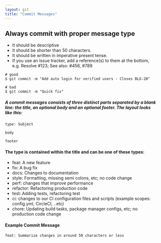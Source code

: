 ```yaml
---
layout: git
title: "Commit Messages"
---
```


## Always commit with proper message type

- It should be descriptive 
- It should be shorter than 50 characters.
- It should be written in imperative present tense.
- If you use an issue tracker, add a reference(s) to them at the bottom, e.g. Resolve #123; See also: #456, #789

```
# good
$ git commit -m "Add auto login for verified users - Closes BLG-20"

# bad
$ git commit -m "Quick fix"
```

##### A commit messages consists of three distinct parts separated by a blank line: the title, an optional body and an optional footer. The layout looks like this:

```
type: Subject

body

footer
```

#### The type is contained within the title and can be one of these types:

- feat: A new feature
- fix: A bug fix
- docs: Changes to documentation
- style: Formatting, missing semi colons, etc; no code change
- perf: changes that improve performance
- refactor: Refactoring production code
- test: Adding tests, refactoring test
- ci: changes to our CI configuration files and scripts (example scopes: config.yml, CircleCI, ..etc)
- chore: Updating build tasks, package manager configs, etc; no production code change

#### Example Commit Message

```
feat: Summarize changes in around 50 characters or less
```